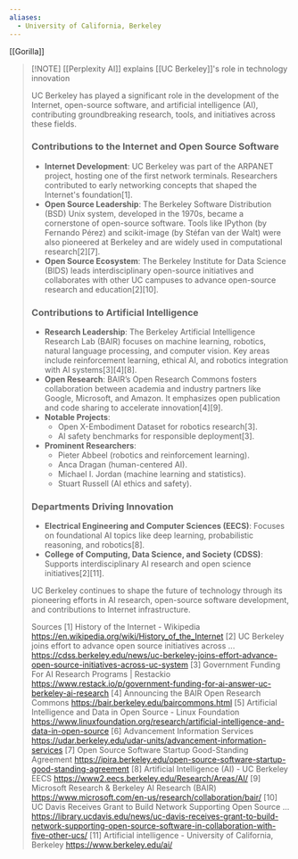```yaml
---
aliases:
  - University of California, Berkeley
---
```

[[Gorilla]]

> [!NOTE] [[Perplexity AI]] explains [[UC Berkeley]]'s role in technology innovation
> 
> UC Berkeley has played a significant role in the development of the Internet, open-source software, and artificial intelligence (AI), contributing groundbreaking research, tools, and initiatives across these fields.
> 
> ### **Contributions to the Internet and Open Source Software**
> - **Internet Development**: UC Berkeley was part of the ARPANET project, hosting one of the first network terminals. Researchers contributed to early networking concepts that shaped the Internet's foundation[1].
> - **Open Source Leadership**: The Berkeley Software Distribution (BSD) Unix system, developed in the 1970s, became a cornerstone of open-source software. Tools like IPython (by Fernando Pérez) and scikit-image (by Stéfan van der Walt) were also pioneered at Berkeley and are widely used in computational research[2][7].
> - **Open Source Ecosystem**: The Berkeley Institute for Data Science (BIDS) leads interdisciplinary open-source initiatives and collaborates with other UC campuses to advance open-source research and education[2][10].
> 
> ### **Contributions to Artificial Intelligence**
> - **Research Leadership**: The Berkeley Artificial Intelligence Research Lab (BAIR) focuses on machine learning, robotics, natural language processing, and computer vision. Key areas include reinforcement learning, ethical AI, and robotics integration with AI systems[3][4][8].
> - **Open Research**: BAIR’s Open Research Commons fosters collaboration between academia and industry partners like Google, Microsoft, and Amazon. It emphasizes open publication and code sharing to accelerate innovation[4][9].
> - **Notable Projects**:
>   - Open X-Embodiment Dataset for robotics research[3].
>   - AI safety benchmarks for responsible deployment[3].
> - **Prominent Researchers**:
>   - Pieter Abbeel (robotics and reinforcement learning).
>   - Anca Dragan (human-centered AI).
>   - Michael I. Jordan (machine learning and statistics).
>   - Stuart Russell (AI ethics and safety).
> 
> ### **Departments Driving Innovation**
> - **Electrical Engineering and Computer Sciences (EECS)**: Focuses on foundational AI topics like deep learning, probabilistic reasoning, and robotics[8].
> - **College of Computing, Data Science, and Society (CDSS)**: Supports interdisciplinary AI research and open science initiatives[2][11].
> 
> UC Berkeley continues to shape the future of technology through its pioneering efforts in AI research, open-source software development, and contributions to Internet infrastructure.
> 
> Sources
> [1] History of the Internet - Wikipedia https://en.wikipedia.org/wiki/History_of_the_Internet
> [2] UC Berkeley joins effort to advance open source initiatives across ... https://cdss.berkeley.edu/news/uc-berkeley-joins-effort-advance-open-source-initiatives-across-uc-system
> [3] Government Funding For AI Research Programs | Restackio https://www.restack.io/p/government-funding-for-ai-answer-uc-berkeley-ai-research
> [4] Announcing the BAIR Open Research Commons https://bair.berkeley.edu/baircommons.html
> [5] Artificial Intelligence and Data in Open Source - Linux Foundation https://www.linuxfoundation.org/research/artificial-intelligence-and-data-in-open-source
> [6] Advancement Information Services https://udar.berkeley.edu/udar-units/advancement-information-services
> [7] Open Source Software Startup Good-Standing Agreement https://ipira.berkeley.edu/open-source-software-startup-good-standing-agreement
> [8] Artificial Intelligence (AI) - UC Berkeley EECS https://www2.eecs.berkeley.edu/Research/Areas/AI/
> [9] Microsoft Research & Berkeley AI Research (BAIR) https://www.microsoft.com/en-us/research/collaboration/bair/
> [10] UC Davis Receives Grant to Build Network Supporting Open Source ... https://library.ucdavis.edu/news/uc-davis-receives-grant-to-build-network-supporting-open-source-software-in-collaboration-with-five-other-ucs/
> [11] ArtificiaI intelligence - University of California, Berkeley https://www.berkeley.edu/ai/
